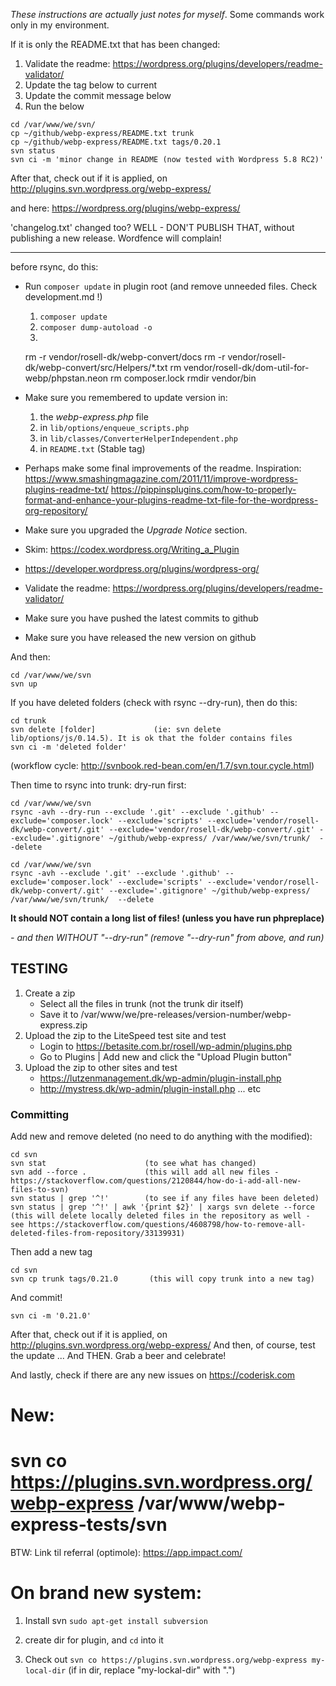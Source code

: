 *These instructions are actually just notes for myself*. Some commands work only in my environment.

If it is only the README.txt that has been changed:

1. Validate the readme: https://wordpress.org/plugins/developers/readme-validator/
2. Update the tag below to current
3. Update the commit message below
4. Run the below
```
cd /var/www/we/svn/
cp ~/github/webp-express/README.txt trunk
cp ~/github/webp-express/README.txt tags/0.20.1
svn status
svn ci -m 'minor change in README (now tested with Wordpress 5.8 RC2)'
```

After that, check out if it is applied, on http://plugins.svn.wordpress.org/webp-express/

and here:
https://wordpress.org/plugins/webp-express/

'changelog.txt' changed too?
WELL - DON'T PUBLISH THAT, without publishing a new release. Wordfence will complain!

-------------------





before rsync, do this:

- Run `composer update` in plugin root (and remove unneeded files. Check development.md !)
  1. `composer update`
  2. `composer dump-autoload -o`
  3.  
    rm -r vendor/rosell-dk/webp-convert/docs
    rm -r vendor/rosell-dk/webp-convert/src/Helpers/*.txt
    rm vendor/rosell-dk/dom-util-for-webp/phpstan.neon
    rm composer.lock
    rmdir vendor/bin

- Make sure you remembered to update version in:
  1. the *webp-express.php* file
  2. in `lib/options/enqueue_scripts.php`
  3. in `lib/classes/ConverterHelperIndependent.php`
  4. in `README.txt` (Stable tag)
- Perhaps make some final improvements of the readme.
    Inspiration: https://www.smashingmagazine.com/2011/11/improve-wordpress-plugins-readme-txt/
https://pippinsplugins.com/how-to-properly-format-and-enhance-your-plugins-readme-txt-file-for-the-wordpress-org-repository/
- Make sure you upgraded the *Upgrade Notice* section.
- Skim: https://codex.wordpress.org/Writing_a_Plugin
- https://developer.wordpress.org/plugins/wordpress-org/
- Validate the readme: https://wordpress.org/plugins/developers/readme-validator/
- Make sure you have pushed the latest commits to github
- Make sure you have released the new version on github

And then:

```
cd /var/www/we/svn
svn up
```

If you have deleted folders (check with rsync --dry-run), then do this:
```
cd trunk
svn delete [folder]             (ie: svn delete lib/options/js/0.14.5). It is ok that the folder contains files
svn ci -m 'deleted folder'
```
(workflow cycle: http://svnbook.red-bean.com/en/1.7/svn.tour.cycle.html)

Then time to rsync into trunk:
dry-run first:
```
cd /var/www/we/svn
rsync -avh --dry-run --exclude '.git' --exclude '.github' --exclude='composer.lock' --exclude='scripts' --exclude='vendor/rosell-dk/webp-convert/.git' --exclude='vendor/rosell-dk/webp-convert/.git' --exclude='.gitignore' ~/github/webp-express/ /var/www/we/svn/trunk/  --delete
```

```
cd /var/www/we/svn
rsync -avh --exclude '.git' --exclude '.github' --exclude='composer.lock' --exclude='scripts' --exclude='vendor/rosell-dk/webp-convert/.git' --exclude='.gitignore' ~/github/webp-express/ /var/www/we/svn/trunk/  --delete
```

**It should NOT contain a long list of files! (unless you have run phpreplace)**

*- and then WITHOUT "--dry-run" (remove "--dry-run" from above, and run)*


## TESTING

1. Create a zip
   - Select all the files in trunk (not the trunk dir itself)
   - Save it to /var/www/we/pre-releases/version-number/webp-express.zip
2. Upload the zip to the LiteSpeed test site and test
   - Login to https://betasite.com.br/rosell/wp-admin/plugins.php
   - Go to Plugins | Add new and click the "Upload Plugin button"
3. Upload the zip to other sites and test
   - https://lutzenmanagement.dk/wp-admin/plugin-install.php
   - http://mystress.dk/wp-admin/plugin-install.php
   ... etc


### Committing
Add new and remove deleted (no need to do anything with the modified):
```
cd svn
svn stat                      (to see what has changed)
svn add --force .             (this will add all new files - https://stackoverflow.com/questions/2120844/how-do-i-add-all-new-files-to-svn)
svn status | grep '^!'        (to see if any files have been deleted)
svn status | grep '^!' | awk '{print $2}' | xargs svn delete --force          (this will delete locally deleted files in the repository as well - see https://stackoverflow.com/questions/4608798/how-to-remove-all-deleted-files-from-repository/33139931)
```

Then add a new tag
```
cd svn
svn cp trunk tags/0.21.0       (this will copy trunk into a new tag)
```

And commit!
```
svn ci -m '0.21.0'
```


After that, check out if it is applied, on http://plugins.svn.wordpress.org/webp-express/
And then, of course, test the update
... And THEN. Grab a beer and celebrate!

And lastly, check if there are any new issues on https://coderisk.com


# New:

# svn co https://plugins.svn.wordpress.org/webp-express /var/www/webp-express-tests/svn


BTW: Link til referral (optimole): https://app.impact.com/



# On brand new system:

1. Install svn
`sudo apt-get install subversion`

2. create dir for plugin, and `cd` into it
3. Check out
`svn co https://plugins.svn.wordpress.org/webp-express my-local-dir` (if in dir, replace "my-lockal-dir" with ".")
